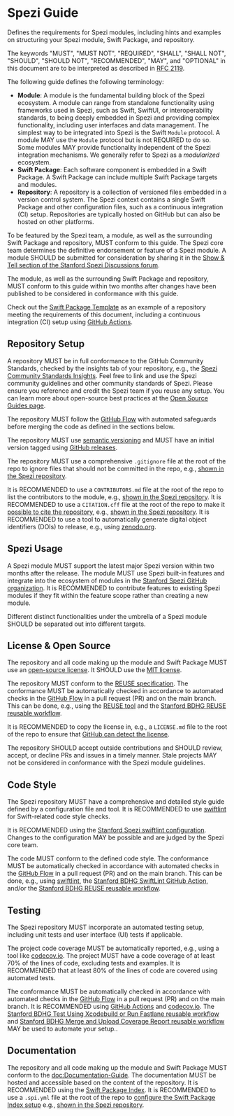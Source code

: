 # Spezi Guide

<!--
          
This source file is part of the Stanford Spezi open-source project

SPDX-FileCopyrightText: 2022 Stanford University and the project authors (see CONTRIBUTORS.md)

SPDX-License-Identifier: MIT
       
-->

Defines the requirements for Spezi modules, including hints and examples on structuring your Spezi module, Swift Package, and repository.


The keywords "MUST", "MUST NOT", "REQUIRED", "SHALL", "SHALL NOT", "SHOULD", "SHOULD NOT", "RECOMMENDED", "MAY", and "OPTIONAL" in this document are to be interpreted as described in [RFC 2119](https://www.ietf.org/rfc/rfc2119.txt).

The following guide defines the following terminology:
- **Module**: A module is the fundamental building block of the Spezi ecosystem. A module can range from standalone functionality using frameworks used in Spezi, such as Swift, SwiftUI, or interoperability standards, to being deeply embedded in Spezi and providing complex functionality, including user interfaces and data management. The simplest way to be integrated into Spezi is the Swift ``Module`` protocol. A module MAY use the ``Module`` protocol but is not REQUIRED to do so. Some modules MAY provide functionality independent of the Spezi integration mechanisms. We generally refer to Spezi as a _modularized_ ecosystem.
- **Swift Package**: Each software component is embedded in a Swift Package. A Swift Package can include multiple Swift Package targets and modules.
- **Repository**: A repository is a collection of versioned files embedded in a version control system. The Spezi context contains a single Swift Package and other configuration files, such as a continuous integration (CI) setup. Repositories are typically hosted on GitHub but can also be hosted on other platforms.

To be featured by the Spezi team, a module, as well as the surrounding Swift Package and repository, MUST conform to this guide.
The Spezi core team determines the definitive endorsement or feature of a Spezi module.
A module SHOULD be submitted for consideration by sharing it in the [Show & Tell section of the Stanford Spezi Discussions forum](https://github.com/orgs/StanfordSpezi/discussions/categories/show-and-tell).

The module, as well as the surrounding Swift Package and repository, MUST conform to this guide within two months after changes have been published to be considered in conformance with this guide.

Check out the [Swift Package Template](https://github.com/StanfordBDHG/SwiftPackageTemplate) as an example of a repository meeting the requirements of this document, including a continuous integration (CI) setup using [GitHub Actions](https://github.com/features/actions).


## Repository Setup

A repository MUST be in full conformance to the GitHub Community Standards, checked by the insights tab of your repository, e.g., the [Spezi Community Standards Insights](https://github.com/StanfordSpezi/Spezi/community).
Feel free to link and use the Spezi community guidelines and other community standards of Spezi.
Please ensure you reference and credit the Spezi team if you reuse any setup.
You can learn more about open-source best practices at the [Open Source Guides page](https://opensource.guide).

The repository MUST follow the [GitHub Flow](https://docs.github.com/en/get-started/quickstart/github-flow) with automated safeguards before merging the code as defined in the sections below.

The repository MUST use [semantic versioning](https://semver.org) and MUST have an initial version tagged using [GitHub releases](https://docs.github.com/en/repositories/releasing-projects-on-github/about-releases).

The repository MUST use a comprehensive `.gitignore` file at the root of the repo to ignore files that should not be committed in the repo, e.g., [shown in the Spezi repository]( https://github.com/StanfordSpezi/Spezi/blob/main/.gitignore).

It is RECOMMENDED to use a `CONTRIBUTORS.md` file at the root of the repo to list the contributors to the module, e.g., [shown in the Spezi repository](https://github.com/StanfordSpezi/Spezi/blob/main/CONTRIBUTORS.md).
It is RECOMMENDED to use a `CITATION.cff` file at the root of the repo to make it [possible to cite the repository](https://docs.github.com/en/repositories/managing-your-repositorys-settings-and-features/customizing-your-repository/about-citation-files), e.g., [shown in the Spezi repository](https://github.com/StanfordSpezi/Spezi/blob/main/CITATION.cff).
It is RECOMMENDED to use a tool to automatically generate digital object identifiers (DOIs) to release, e.g., using [zenodo.org](https://zenodo.org).


## Spezi Usage

A Spezi module MUST support the latest major Spezi version within two months after the release.
The module MUST use Spezi built-in features and integrate into the ecosystem of modules in the [Stanford Spezi GitHub organization](https://github.com/StanfordSpezi).
It is RECOMMENDED to contribute features to existing Spezi modules if they fit within the feature scope rather than creating a new module.

Different distinct functionalities under the umbrella of a Spezi module SHOULD be separated out into different targets.


## License & Open Source

The repository and all code making up the module and Swift Package MUST use an [open-source license](https://choosealicense.com).
It SHOULD use the [MIT license](https://choosealicense.com/licenses/mit/).

The repository MUST conform to the [REUSE specification](https://reuse.software/spec/).
The conformance MUST be automatically checked in accordance to automated checks in the [GitHub Flow](https://docs.github.com/en/get-started/quickstart/github-flow) in a pull request (PR) and on the main branch.
This can be done, e.g., using the [REUSE tool](https://github.com/fsfe/reuse-tool) and the [Stanford BDHG REUSE reusable workflow](https://github.com/StanfordBDHG/.github#reuse).

It is RECOMMENDED to copy the license in, e.g., a `LICENSE.md` file to the root of the repo to ensure that [GitHub can detect the license](https://docs.github.com/en/repositories/managing-your-repositorys-settings-and-features/customizing-your-repository/licensing-a-repository).

The repository SHOULD accept outside contributions and SHOULD review, accept, or decline PRs and issues in a timely manner.
Stale projects MAY not be considered in conformance with the Spezi module guidelines.


## Code Style

The Spezi repository MUST have a comprehensive and detailed style guide defined by a configuration file and tool.
It is RECOMMENDED to use [swiftlint](https://github.com/realm/SwiftLint) for Swift-related code style checks.

It is RECOMMENDED using the [Stanford Spezi swiftlint configuration](https://github.com/StanfordSpezi/Spezi/blob/main/.swiftlint.yml).
Changes to the configuration MAY be possible and are judged by the Spezi core team. 

The code MUST conform to the defined code style.
The conformance MUST be automatically checked in accordance with automated checks in the [GitHub Flow](https://docs.github.com/en/get-started/quickstart/github-flow) in a pull request (PR) and on the main branch.
This can be done, e.g., using [swiftlint](https://github.com/realm/SwiftLint), the [Stanford BDHG SwiftLint GitHub Action](https://github.com/marketplace/actions/swiftlint-tool), and/or the [Stanford BDHG REUSE reusable workflow](https://github.com/StanfordBDHG/.github#reuse).


## Testing

The Spezi repository MUST incorporate an automated testing setup, including unit tests and user interface (UI) tests if applicable.

The project code coverage MUST be automatically reported, e.g., using a tool like [codecov.io](https://about.codecov.io).
The project MUST have a code coverage of at least 70% of the lines of code, excluding tests and examples.
It is RECOMMENDED that at least 80% of the lines of code are covered using automated tests.

The conformance MUST be automatically checked in accordance with automated checks in the [GitHub Flow](https://docs.github.com/en/get-started/quickstart/github-flow) in a pull request (PR) and on the main branch.
It is RECOMMENDED using [GitHub Actions](https://github.com/features/actions) and [codecov.io](https://about.codecov.io).
The [Stanford BDHG Test Using Xcodebuild or Run Fastlane reusable workflow](https://github.com/StanfordBDHG/.github#test-using-xcodebuild-or-run-fastlane) and [Stanford BDHG Merge and Upload Coverage Report reusable workflow](https://github.com/StanfordBDHG/.github#merge-and-upload-coverage-report) MAY be used to automate your setup..


## Documentation

The repository and all code making up the module and Swift Package MUST conform to the <doc:Documentation-Guide>.
The documentation MUST be hosted and accessible based on the content of the repository.
It is RECOMMENDED using the [Swift Package Index](https://swiftpackageindex.com).
It is RECOMMENDED to use a `.spi.yml` file at the root of the repo to [configure the Swift Package Index setup](https://blog.swiftpackageindex.com/posts/the-swift-package-index-metadata-file-first-steps/) e.g., [shown in the Spezi repository](https://github.com/StanfordSpezi/Spezi/blob/main/.spi.yml).
